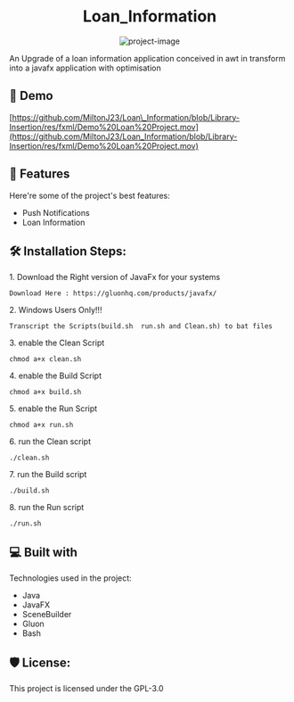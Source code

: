 <h1 align="center" id="title">Loan_Information</h1>

<p align="center"><img src="https://socialify.git.ci/MiltonJ23/Loan_Information/image?font=Bitter&amp;language=1&amp;name=1&amp;owner=1&amp;pattern=Floating%20Cogs&amp;stargazers=1&amp;theme=Auto" alt="project-image"></p>

<p id="description">An Upgrade of a loan information application conceived in awt in transform into a javafx application with optimisation</p>

<h2>🚀 Demo</h2>

[https://github.com/MiltonJ23/Loan\_Information/blob/Library-Insertion/res/fxml/Demo%20Loan%20Project.mov](https://github.com/MiltonJ23/Loan_Information/blob/Library-Insertion/res/fxml/Demo%20Loan%20Project.mov)

  
  
<h2>🧐 Features</h2>

Here're some of the project's best features:

*   Push Notifications
*   Loan Information

<h2>🛠️ Installation Steps:</h2>

<p>1. Download the Right version of JavaFx for your systems</p>

```
Download Here : https://gluonhq.com/products/javafx/
```

<p>2. Windows Users Only!!!</p>

```
Transcript the Scripts(build.sh  run.sh and Clean.sh) to bat files
```

<p>3. enable the Clean Script</p>

```
chmod a+x clean.sh
```

<p>4. enable the Build Script</p>

```
chmod a+x build.sh
```

<p>5. enable the Run Script</p>

```
chmod a+x run.sh
```

<p>6. run the Clean script</p>

```
./clean.sh
```

<p>7. run the Build script</p>

```
./build.sh
```

<p>8. run the Run script</p>

```
./run.sh
```

  
  
<h2>💻 Built with</h2>

Technologies used in the project:

*   Java
*   JavaFX
*   SceneBuilder
*   Gluon
*   Bash

<h2>🛡️ License:</h2>

This project is licensed under the GPL-3.0
